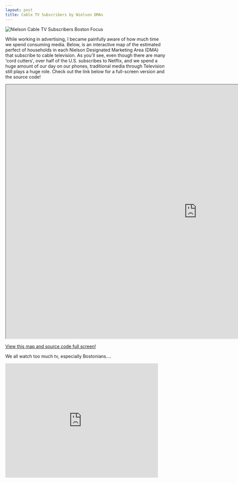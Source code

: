 ```yaml
---
layout: post
title: Cable TV Subscribers by Nielson DMAs
---
```

![Nielson Cable TV Subscribers Boston Focus]({{matthew-mitchell.github.io}}/images/Boston_Cable_Subscribers_Nielson_Data.JPG)

While working in advertising, I became painfully aware of how much time we spend consuming media. Below, is an interactive map of the estimated perfect of households in each Nielson Designated Marketing Area (DMA) that subscribe to cable television. As you'll see, even though there are many 'cord cutters', over half of the U.S. subscribes to Netflix, and we spend a huge amount of our day on our phones, traditional media through Television still plays a huge role. Check out the link below for a full-screen version and the source code!

<iframe src="https://vida.io/gists/76Ppn74wsDD3pPKnm" marginwidth="0" marginheight="0" scrolling="no" width="1200" height="800"></iframe>

[View this map and source code full screen!](http://bl.ocks.org/Matthew-Mitchell/2bd320fb9a13fb1f5e0ce031630894c8)


We all watch too much tv, especially Bostonians....
<iframe src="https://giphy.com/embed/3o6MbdbeMP4w6bywDK" width="480" height="360" frameBorder="0" class="giphy-embed" allowFullScreen></iframe><p><a href="https://giphy.com/gifs/season-20-the-simpsons-20x8-3o6MbdbeMP4w6bywDK"></a></p>
